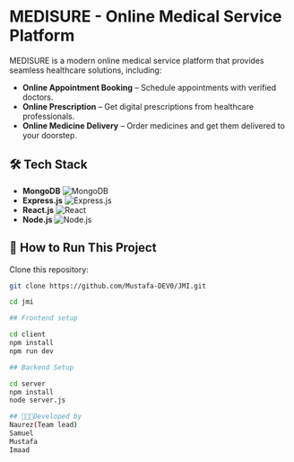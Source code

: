 # MEDISURE - Online Medical Service Platform  

MEDISURE is a modern online medical service platform that provides seamless healthcare solutions, including:  

- **Online Appointment Booking** – Schedule appointments with verified doctors.  
- **Online Prescription** – Get digital prescriptions from healthcare professionals.  
- **Online Medicine Delivery** – Order medicines and get them delivered to your doorstep.  

## 🛠 Tech Stack  
- **MongoDB** ![MongoDB](https://img.shields.io/badge/MongoDB-47A248?style=for-the-badge&logo=mongodb&logoColor=white)  
- **Express.js** ![Express.js](https://img.shields.io/badge/Express.js-000000?style=for-the-badge&logo=express&logoColor=white)  
- **React.js** ![React](https://img.shields.io/badge/React-61DAFB?style=for-the-badge&logo=react&logoColor=black)  
- **Node.js** ![Node.js](https://img.shields.io/badge/Node.js-339933?style=for-the-badge&logo=node.js&logoColor=white)  

## 🚀 How to Run This Project  

Clone this repository:  
```bash
git clone https://github.com/Mustafa-DEV0/JMI.git

cd jmi

## Frontend setup

cd client  
npm install  
npm run dev

## Backend Setup

cd server  
npm install  
node server.js

## 👩🏽‍💻Developed by 
Naurez(Team lead)
Samuel
Mustafa
Imaad